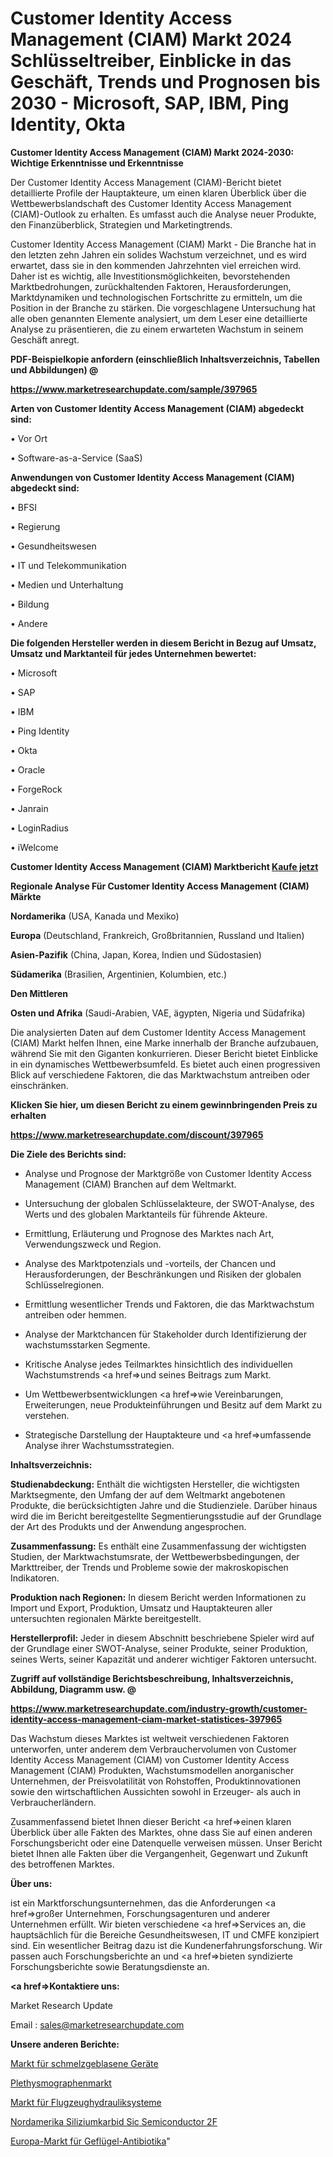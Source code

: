 # Customer Identity Access Management (CIAM) Markt 2024 Schlüsseltreiber, Einblicke in das Geschäft, Trends und Prognosen bis 2030 - Microsoft, SAP, IBM, Ping Identity, Okta

<strong>Customer Identity Access Management (CIAM) Markt 2024-2030: Wichtige Erkenntnisse und Erkenntnisse</strong>

Der Customer Identity Access Management (CIAM)-Bericht bietet detaillierte Profile der Hauptakteure, um einen klaren Überblick über die Wettbewerbslandschaft des Customer Identity Access Management (CIAM)-Outlook zu erhalten. Es umfasst auch die Analyse neuer Produkte, den Finanzüberblick, Strategien und Marketingtrends.

Customer Identity Access Management (CIAM) Markt - Die Branche hat in den letzten zehn Jahren ein solides Wachstum verzeichnet, und es wird erwartet, dass sie in den kommenden Jahrzehnten viel erreichen wird. Daher ist es wichtig, alle Investitionsmöglichkeiten, bevorstehenden Marktbedrohungen, zurückhaltenden Faktoren, Herausforderungen, Marktdynamiken und technologischen Fortschritte zu ermitteln, um die Position in der Branche zu stärken. Die vorgeschlagene Untersuchung hat alle oben genannten Elemente analysiert, um dem Leser eine detaillierte Analyse zu präsentieren, die zu einem erwarteten Wachstum in seinem Geschäft anregt.



<strong><b>PDF-Beispielkopie anfordern (einschließlich Inhaltsverzeichnis, Tabellen und Abbildungen) @ </b></strong>

<strong><a href=https://www.marketresearchupdate.com/sample/397965>

<strong>https://www.marketresearchupdate.com/sample/397965</u></a></strong></strong>



<strong>Arten von Customer Identity Access Management (CIAM) abgedeckt sind:</strong>

• Vor Ort

• Software-as-a-Service (SaaS)



<strong>Anwendungen von Customer Identity Access Management (CIAM) abgedeckt sind:</strong>

• BFSI

• Regierung

• Gesundheitswesen

• IT und Telekommunikation

• Medien und Unterhaltung

• Bildung

• Andere



<strong>Die folgenden Hersteller werden in diesem Bericht in Bezug auf Umsatz, Umsatz und Marktanteil für jedes Unternehmen bewertet:</strong>

• Microsoft

• SAP

• IBM

• Ping Identity

• Okta

• Oracle

• ForgeRock

• Janrain

• LoginRadius

• iWelcome



<strong>Customer Identity Access Management (CIAM) Marktbericht <a href=https://www.marketresearchupdate.com/buynow/397965>Kaufe jetzt</a></strong>



<strong>Regionale Analyse Für Customer Identity Access Management (CIAM) Märkte</strong>



<strong>Nordamerika</strong> (USA, Kanada und Mexiko)



<strong>Europa</strong> (Deutschland, Frankreich, Großbritannien, Russland und Italien)



<strong>Asien-Pazifik</strong> (China, Japan, Korea, Indien und Südostasien)



<strong>Südamerika</strong> (Brasilien, Argentinien, Kolumbien, etc.)



<strong>Den Mittleren</strong> 

<strong>Osten und Afrika</strong> (Saudi-Arabien, VAE, ägypten, Nigeria und Südafrika)

Die analysierten Daten auf dem Customer Identity Access Management (CIAM) Markt helfen Ihnen, eine Marke innerhalb der Branche aufzubauen, während Sie mit den Giganten konkurrieren. Dieser Bericht bietet Einblicke in ein dynamisches Wettbewerbsumfeld. Es bietet auch einen progressiven Blick auf verschiedene Faktoren, die das Marktwachstum antreiben oder einschränken.



<strong>Klicken Sie hier, um diesen Bericht zu einem gewinnbringenden Preis zu erhalten
</strong>

<strong><a href=https://www.marketresearchupdate.com/discount/397965>https://www.marketresearchupdate.com/discount/397965</b></u></strong></a>



<strong>Die Ziele des Berichts sind:</strong>

- Analyse und Prognose der Marktgröße von Customer Identity Access Management (CIAM) Branchen auf dem Weltmarkt.

- Untersuchung der globalen Schlüsselakteure, der SWOT-Analyse, des Werts und des globalen Marktanteils für führende Akteure.

- Ermittlung, Erläuterung und Prognose des Marktes nach Art, Verwendungszweck und Region.

- Analyse des Marktpotenzials und -vorteils, der Chancen und Herausforderungen, der Beschränkungen und Risiken der globalen Schlüsselregionen.

- Ermittlung wesentlicher Trends und Faktoren, die das Marktwachstum antreiben oder hemmen.

- Analyse der Marktchancen für Stakeholder durch Identifizierung der wachstumsstarken Segmente.

- Kritische Analyse jedes Teilmarktes hinsichtlich des individuellen Wachstumstrends <a href=>und</a> seines Beitrags zum Markt.

- Um Wettbewerbsentwicklungen <a href=>wie</a> Vereinbarungen, Erweiterungen, neue Produkteinführungen und Besitz auf dem Markt zu verstehen.

- Strategische Darstellung der Hauptakteure und <a href=>umfas</a>sende Analyse ihrer Wachstumsstrategien.



<strong>Inhaltsverzeichnis:</strong>



<strong>Studienabdeckung:</strong> Enthält die wichtigsten Hersteller, die wichtigsten Marktsegmente, den Umfang der auf dem Weltmarkt angebotenen Produkte, die berücksichtigten Jahre und die Studienziele. Darüber hinaus wird die im Bericht bereitgestellte Segmentierungsstudie auf der Grundlage der Art des Produkts und der Anwendung angesprochen.



<strong>Zusammenfassung:</strong> Es enthält eine Zusammenfassung der wichtigsten Studien, der Marktwachstumsrate, der Wettbewerbsbedingungen, der Markttreiber, der Trends und Probleme sowie der makroskopischen Indikatoren.



<strong>Produktion nach Regionen:</strong> In diesem Bericht werden Informationen zu Import und Export, Produktion, Umsatz und Hauptakteuren aller untersuchten regionalen Märkte bereitgestellt.



<strong>Herstellerprofil:</strong> Jeder in diesem Abschnitt beschriebene Spieler wird auf der Grundlage einer SWOT-Analyse, seiner Produkte, seiner Produktion, seines Werts, seiner Kapazität und anderer wichtiger Faktoren untersucht.



<strong><b>Zugriff auf vollständige Berichtsbeschreibung, Inhaltsverzeichnis, Abbildung, Diagramm usw. @ </b></strong>

<strong><a href=https://www.marketresearchupdate.com/industry-growth/customer-identity-access-management-ciam-market-statistices-397965>https://www.marketresearchupdate.com/industry-growth/customer-identity-access-management-ciam-market-statistices-397965</a></strong>

Das Wachstum dieses Marktes ist weltweit verschiedenen Faktoren unterworfen, unter anderem dem Verbrauchervolumen von Customer Identity Access Management (CIAM) von Customer Identity Access Management (CIAM) Produkten, Wachstumsmodellen anorganischer Unternehmen, der Preisvolatilität von Rohstoffen, Produktinnovationen sowie den wirtschaftlichen Aussichten sowohl in Erzeuger- als auch in Verbraucherländern.

Zusammenfassend bietet Ihnen dieser Bericht <a href=>einen</a> klaren Überblick über alle Fakten des Marktes, ohne dass Sie auf einen anderen Forschungsbericht oder eine Datenquelle verweisen müssen. Unser Bericht bietet Ihnen alle Fakten über die Vergangenheit, Gegenwart und Zukunft des betroffenen Marktes.



<strong>Über uns:</strong>

 ist ein Marktforschungsunternehmen, das die Anforderungen <a href=>großer</a> Unternehmen, Forschungsagenturen und anderer Unternehmen erfüllt. Wir bieten verschiedene <a href=>Services</a> an, die hauptsächlich für die Bereiche Gesundheitswesen, IT und CMFE konzipiert sind. Ein wesentlicher Beitrag dazu ist die Kundenerfahrungsforschung. Wir passen auch Forschungsberichte an und <a href=>bieten</a> syndizierte Forschungsberichte sowie Beratungsdienste an.



<strong><a href=>Kontaktiere uns:</a></strong>

Market Research Update

Email : sales@marketresearchupdate.com



<strong>Unsere anderen Berichte:</strong>

<a href=https://www.linkedin.com/pulse/melt-blown-equipment-market-size-growth>Markt für schmelzgeblasene Geräte</a>

<a href=https://www.linkedin.com/pulse/plethysmograph-market-size-share-outlook-growth>Plethysmographenmarkt</a>

<a href=https://www.linkedin.com/pulse/aircraft-hydraulic-system-market-analysis-segment>Markt für Flugzeughydrauliksysteme</a>

<a href=https://www.linkedin.com/pulse/north-america-silicon-carbide-sic-semiconductor-2f>Nordamerika Siliziumkarbid Sic Semiconductor 2F</a>

<a href=https://www.linkedin.com/pulse/europe-poultry-antibiotic-market-2023-challenges-business>Europa-Markt für Geflügel-Antibiotika</a>"
